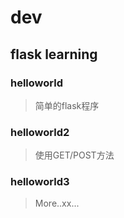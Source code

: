 # dev

## flask learning

### helloworld
> 简单的flask程序

### helloworld2
> 使用GET/POST方法

### helloworld3
> More..xx...
